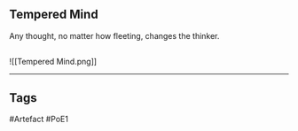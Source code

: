 ## Tempered Mind
Any thought, no matter how fleeting, changes the thinker.
##
![[Tempered Mind.png]]

---
## Tags
#Artefact
#PoE1
